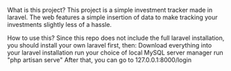 What is this project?
This project is a simple investment tracker made in laravel. The web features a simple insertion of data to make tracking your investments slightly less of a hassle.

How to use this?
Since this repo does not include the full laravel installation, you should install your own laravel first, then:
Download everything into your laravel installation
run your choice of local MySQL server manager
run "php artisan serve"
After that, you can go to 127.0.0.1:8000/login


